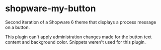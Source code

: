 # shopware-my-button
Second iteration of a Shopware 6 theme that displays a process message on a button.

This plugin can't apply administration changes made for the button text content and background color.
Snippets weren't used for this plugin.
